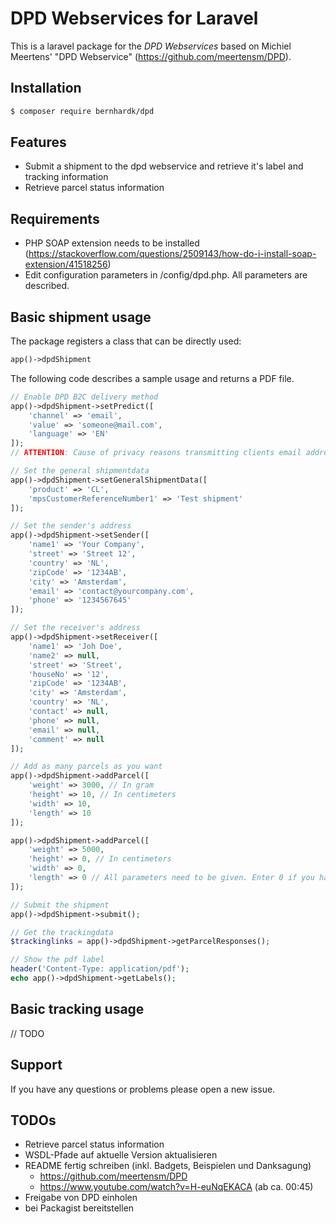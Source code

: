 # DPD Webservices for Laravel


This is a laravel package for the _DPD Webservices_ based on Michiel Meertens' "DPD Webservice"
(https://github.com/meertensm/DPD). 

## Installation
```bash
$ composer require bernhardk/dpd
```

## Features
- Submit a shipment to the dpd webservice and retrieve it's label and tracking information
- Retrieve parcel status information

## Requirements
- PHP SOAP extension needs to be installed (https://stackoverflow.com/questions/2509143/how-do-i-install-soap-extension/41518256)
- Edit configuration parameters in /config/dpd.php. All parameters are described.

## Basic shipment usage
The package registers a class that can be directly used:
```php
app()->dpdShipment
```

The following code describes a sample usage and returns a PDF file.

```php
// Enable DPD B2C delivery method
app()->dpdShipment->setPredict([
    'channel' => 'email',
    'value' => 'someone@mail.com',
    'language' => 'EN'
]);
// ATTENTION: Cause of privacy reasons transmitting clients email address is only allowed if client agreed.

// Set the general shipmentdata
app()->dpdShipment->setGeneralShipmentData([
    'product' => 'CL',
    'mpsCustomerReferenceNumber1' => 'Test shipment'
]);

// Set the sender's address
app()->dpdShipment->setSender([
    'name1' => 'Your Company',
    'street' => 'Street 12',
    'country' => 'NL',
    'zipCode' => '1234AB',
    'city' => 'Amsterdam',
    'email' => 'contact@yourcompany.com',
    'phone' => '1234567645'
]);

// Set the receiver's address
app()->dpdShipment->setReceiver([
    'name1' => 'Joh Doe',
    'name2' => null,
    'street' => 'Street',
    'houseNo' => '12',
    'zipCode' => '1234AB',
    'city' => 'Amsterdam',
    'country' => 'NL',
    'contact' => null,
    'phone' => null,
    'email' => null,
    'comment' => null
]);

// Add as many parcels as you want
app()->dpdShipment->addParcel([
    'weight' => 3000, // In gram
    'height' => 10, // In centimeters
    'width' => 10,
    'length' => 10
]);

app()->dpdShipment->addParcel([
    'weight' => 5000,
    'height' => 0, // In centimeters
    'width' => 0,
    'length' => 0 // All parameters need to be given. Enter 0 if you have no value
]);

// Submit the shipment
app()->dpdShipment->submit();

// Get the trackingdata
$trackinglinks = app()->dpdShipment->getParcelResponses();

// Show the pdf label
header('Content-Type: application/pdf');
echo app()->dpdShipment->getLabels();
```

## Basic tracking usage 
// TODO


## Support
If you have any questions or problems please open a new issue.


## TODOs
- Retrieve parcel status information
- WSDL-Pfade auf aktuelle Version aktualisieren
- README fertig schreiben (inkl. Badgets, Beispielen und Danksagung)
    - https://github.com/meertensm/DPD
    - https://www.youtube.com/watch?v=H-euNqEKACA (ab ca. 00:45)
- Freigabe von DPD einholen
- bei Packagist bereitstellen